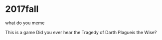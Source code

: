 # 2017fall
what do you meme

This is a game
Did you ever hear the Tragedy of Darth Plagueis the Wise?